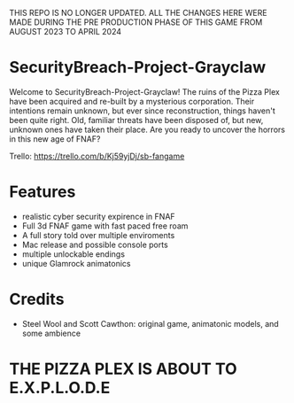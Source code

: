 THIS REPO IS NO LONGER UPDATED. ALL THE CHANGES HERE WERE MADE DURING THE PRE PRODUCTION PHASE OF THIS GAME FROM AUGUST 2023 TO APRIL 2024
# SecurityBreach-Project-Grayclaw
Welcome to SecurityBreach-Project-Grayclaw! The ruins of the Pizza Plex have been acquired and re-built by a mysterious corporation. Their intentions remain unknown, but ever since reconstruction, things haven't been quite right. Old, familiar threats have been disposed of, but new, unknown ones have taken their place. Are you ready to uncover the horrors in this new age of FNAF?

Trello: https://trello.com/b/Kj59yjDj/sb-fangame

# Features
- realistic cyber security expirence in FNAF
- Full 3d FNAF game with fast paced free roam
- A full story told over multiple enviroments
- Mac release and possible console ports
- multiple unlockable endings
- unique Glamrock animatonics

# Credits
- Steel Wool and Scott Cawthon: original game, animatonic models, and some ambience

# THE PIZZA PLEX IS ABOUT TO E.X.P.L.O.D.E
